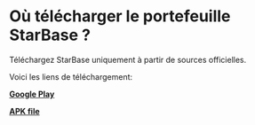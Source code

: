# Où télécharger le portefeuille StarBase ?

Téléchargez StarBase uniquement à partir de sources officielles.

Voici les liens de téléchargement:

[**Google Play**](https://play.google.com/store/apps/details?id=io.horizontalsystems.bankwallet)

[**APK file**](https://github.com/horizontalsystems/StarBase-wallet-android/releases)
